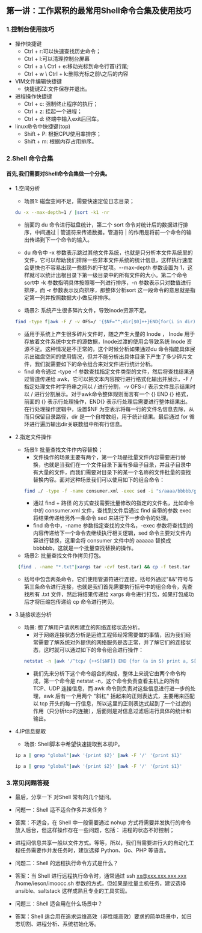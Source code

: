 ## 第一讲：工作累积的最常用Shell命令合集及使用技巧
### 1.控制台使用技巧
- 操作快捷键
  - Ctrl + r:可以快速查找历史命令；
  - Ctrl + l:可以清理控制台屏幕
  - Ctrl + a \ Ctrl + e:移动光标到命令行首\行尾;
  - Ctrl + w \ Ctrl + k:删除光标之前\之后的内容
- VIM文件编辑快捷键
  - 快捷键ZZ:文件保存并退出。
- 进程操作快捷键
  - Ctrl + c: 强制终止程序的执行；
  - Ctrl + z: 挂起一个进程；
  - Ctrl + d: 终端中输入exit后回车。
- linux命令中快捷键(top)
  - Shift + P: 根据CPU使用率排序；
  - Shift + m: 根据内存占用排序。
### 2.Shell 命令合集
#### 首先,我们需要对Shell命令合集做一个分类。
- 1.空间分析
  - 场景1: 磁盘空间不足，需要快速定位日志目录；
  ```bash
  du -x --max-depth=1 / |sort -k1 -nr
  ```
    - 前面的 du 命令进行磁盘统计，第二个 sort 命令对统计后的数据进行排序，中间通过 | 管道符来传递数据。管道符 | 的作用是将前一个命令的输出传递到下一个命令的输入。
    - du 命令中 -x 参数表示跳过其他文件系统，也就是只分析本文件系统里的文件，它可以帮助我们排除一些非本文件系统的统计信息，这样执行速度会更快也不容易出现一些额外的干扰项。--max-depth 参数设置为 1，这样就可以统计出根目录下第一级目录中的所有文件的大小。第二个命令sort中 -k 参数指明具体按照哪一列进行排序，-n 参数表示只对数值进行排序，而 -r 参数表示反向排序，那整体分析sort 这一段命令的意思就是指定第一列并按照数据大小做反序排序。
  
  - 场景2: 系统产生很多碎片文件，导致inode资源不足。
  ```bash
  find -type f|awk -F / -v OFS=/ '{$NF="";dir[$0]++}END{for(i in dir)print dir[i]""i}'|sort -k1 -nr|head
  ```
   -  适用于系统上产生很多碎片文件时，随之产生大量的 Inode ， Inode 用于存放着文件系统中文件的源数据，Inode过渡的使用会导致系统 Inode 资源不足。这种情况是不正常的，这个时候分析如果通过du 命令指能具体展示出磁盘空间的使用情况，但并不能分析出具体目录下产生了多少碎片文件，我们就需要如下的命令组合来对文件进行统计分析。
   -  find 命令通过 -type -f 参数查找指定文件类型的文件，然后将查找结果通过管道传递给 awk，它可以把文本内容按行进行格式化输出并展示，-F / 指定处理文件时字符串之间以 / 进行分割，-v OFS=/ 表示文件显示结果时以 / 进行分割展示。对于awk命令整体规则而言有一个 {} END {} 格式，前面的 {} 表示行处理操作，END{} 表示行处理后需要进行整体结果出。在行处理操作逻辑中，设置$NF 为空表示将每一行的文件名信息去除，从而只保留目录路径，dir 是一个自增数组，用于统计结果。最后通过 for 循环进行遍历输出dir关联数组中所有行信息。    
- 2.指定文件操作
  - 场景1: 批量查找文件作内容替换；
    - 文件操作的场景主要有两个，第一个场是批量文件内容需要进行替换，也就是当我们在一个文件目录下面有多级子目录，并且子目录中有大量的文件，而我们需要对目录下的某一个名称的文件批量的查找替换内容。面对这种场景我们可以使用如下的组合命令：
    ```bash
    find ./ -type -f -name consumer.xml -exec sed -i "s/aaaa/bbbbb/g" {}\;
    ```
    - 通过 find + 路径 的方式查找需要批量修改的指定的文件名，比如命令中的 consumer.xml 文件，查找到文件后通过 find 自带的参数 exec 将结果传递给另外一条命令 sed 来进行下一步命令的处理。
    - find 命令中，-name 参数指定查找的文件名，-exec 参数将查找到的内容传递给下一个命令去继续执行相关逻辑，sed 命令主要对文件内容进行替换，这里会将 consumer 文件中的 aaaaaa 替换成 bbbbbb，这就是一个批量查找替换的操作。
  - 场景2: 批量查找文件作拷贝打包。
   ```bash
    (find . -name "*.txt"|xargs tar -cvf test.tar) && cp -f test.tar  /home/.
   ```
   - 括号中包含两条命令，它们使用管道符进行连接，括号外通过"&&"符号与第三条命令进行连接，也就是我们首先需要执行括号中的组合命令，先查找所有 .txt 文件，然后将结果传递给 xargs 命令进行打包，如果打包成功后才将压缩包传递给 cp 命令进行拷贝。
- 3.链接状态分析
  - 场景: 想了解用户请求所建立的网络连接状态分析。
    - 对于网络连接状态分析是运维工程师经常需要做的事情，因为我们经常需要了解系统对外提供的网络服务是否正常，并了解它们的连接状态，这时就可以通过如下的命令组合进行操作：
    ```bash
    netstat -n |awk '/^tcp/ {++S[$NF]} END {for (a in S) print a, S[a]}'
    ```
    - 我们先来分析下这个命令组合的构成，整体上来说它由两个命令构成，第一个命令是 netstat -n，这个命令负责查看主机上的所有 TCP、UDP 连接信息，而 awk 命令则负责对这些信息进行进一步的处理，awk 后有一个用两个 "斜杠" 括起来的正则表达式，主要用来匹配以 tcp 开头的每一行信息，所以这里的正则表达式起到了一个过滤的作用（只分析tcp的连接），后面则是对信息过滤后进行具体的统计和输出。
    
- 4.IP信息提取
  - 场景: Shell脚本中希望快速提取到本机IP。
  ```bash
  ip a | grep "global"|awk '{print $2}' |awk -F '/' '{print $1}'
  
  ip a | grep "global"|awk '{print $2}' |awk -F '/' '{print $1}'
  ```
### 3.常见问题答疑

- 最后，分享一下 对Shell 常有的几个疑问。

- 问题一：Shell 适不适合作多并发任务？

- 答案：不适合，在 Shell 中一般需要通过 nohup 方式将需要并发执行的命令放入后台，但这样操作存在一些问题，包括：
进程的状态不好控制；

- 进程间信息共享一般以文件方式。等等，所以，我们当需要进行大的自动化工程任务需要作并发任务时，建议选择 Python、Go、PHP 等语言。

- 问题二：Shell 的远程执行命令方式是什么？

- 答案：当 Shell 进行远程执行命令时，通常通过 ssh xx@xxx.xxx.xxx.xxx /home/ieson/imoocc.sh 参数的方式，但如果是批量主机任务，建议选择 ansible、saltstack 这样成熟且专业的工具实现。

- 问题三：Shell 适合用在什么场景中？

- 答案：Shell 适合用在追求运维高效（非性能高效）要求的简单场景中，如日志切割、进程分析、系统初始化等。
